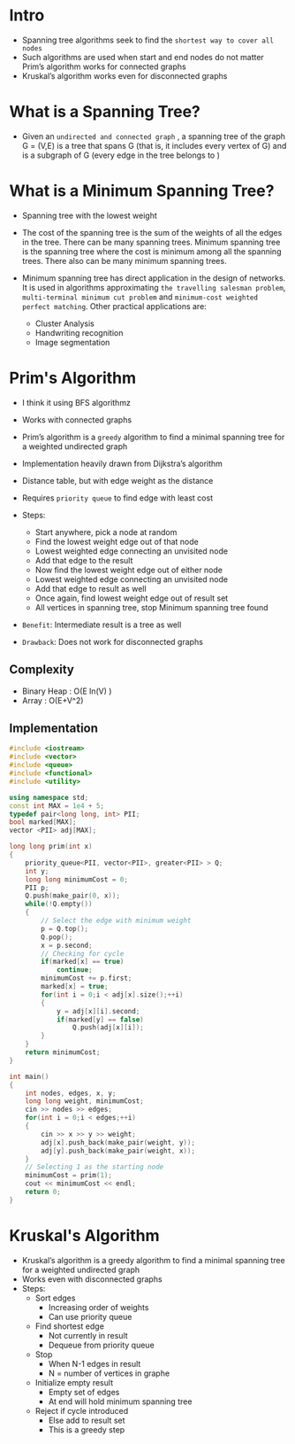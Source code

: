 # Intro

- Spanning tree algorithms seek to find the `shortest way to cover all nodes`
- Such algorithms are used when start and end nodes do not matter Prim’s algorithm works for connected graphs
- Kruskal’s algorithm works even for disconnected graphs

# What is a Spanning Tree?

- Given an `undirected and connected graph` , a spanning tree of the graph G = (V,E) is a tree that spans G (that is, it includes every vertex of G) and is a subgraph of G (every edge in the tree belongs to )

# What is a Minimum Spanning Tree?

- Spanning tree with the lowest weight
- The cost of the spanning tree is the sum of the weights of all the edges in the tree. There can be many spanning trees. Minimum spanning tree is the spanning tree where the cost is minimum among all the spanning trees. There also can be many minimum spanning trees.

- Minimum spanning tree has direct application in the design of networks. It is used in algorithms approximating `the travelling salesman problem`, `multi-terminal minimum cut problem` and `minimum-cost weighted perfect matching`. Other practical applications are:
  - Cluster Analysis
  - Handwriting recognition
  - Image segmentation

# Prim's Algorithm

- I think it using BFS algorithmz
- Works with connected graphs
- Prim’s algorithm is a `greedy` algorithm to find a minimal spanning tree for a weighted undirected graph
- Implementation heavily drawn from Dijkstra’s algorithm
- Distance table, but with edge weight as the distance
- Requires `priority queue` to find edge with least cost
- Steps:

  - Start anywhere, pick a node at random
  - Find the lowest weight edge out of that node
  - Lowest weighted edge connecting an unvisited node
  - Add that edge to the result
  - Now find the lowest weight edge out of either node
  - Lowest weighted edge connecting an unvisited node
  - Add that edge to result as well
  - Once again, find lowest weight edge out of result set
  - All vertices in spanning tree, stop Minimum spanning tree found

- `Benefit`: Intermediate result is a tree as well
- `Drawback`: Does not work for disconnected graphs

## Complexity

- Binary Heap : O(E ln(V) )
- Array : O(E+V^2)

## Implementation

```c++
#include <iostream>
#include <vector>
#include <queue>
#include <functional>
#include <utility>

using namespace std;
const int MAX = 1e4 + 5;
typedef pair<long long, int> PII;
bool marked[MAX];
vector <PII> adj[MAX];

long long prim(int x)
{
    priority_queue<PII, vector<PII>, greater<PII> > Q;
    int y;
    long long minimumCost = 0;
    PII p;
    Q.push(make_pair(0, x));
    while(!Q.empty())
    {
        // Select the edge with minimum weight
        p = Q.top();
        Q.pop();
        x = p.second;
        // Checking for cycle
        if(marked[x] == true)
            continue;
        minimumCost += p.first;
        marked[x] = true;
        for(int i = 0;i < adj[x].size();++i)
        {
            y = adj[x][i].second;
            if(marked[y] == false)
                Q.push(adj[x][i]);
        }
    }
    return minimumCost;
}

int main()
{
    int nodes, edges, x, y;
    long long weight, minimumCost;
    cin >> nodes >> edges;
    for(int i = 0;i < edges;++i)
    {
        cin >> x >> y >> weight;
        adj[x].push_back(make_pair(weight, y));
        adj[y].push_back(make_pair(weight, x));
    }
    // Selecting 1 as the starting node
    minimumCost = prim(1);
    cout << minimumCost << endl;
    return 0;
}
```

# Kruskal's Algorithm
- Kruskal’s algorithm is a greedy algorithm to find a minimal spanning tree for a weighted undirected graph
- Works even with disconnected graphs
- Steps:
  - Sort edges
    - Increasing order of weights
    - Can use priority queue
  - Find shortest edge
    - Not currently in result
    - Dequeue from priority queue
  - Stop
    - When N-1 edges in result
    - N = number of vertices in graphe
  - Initialize empty result
    - Empty set of edges
    - At end will hold minimum spanning tree
  - Reject if cycle introduced
    - Else add to result set
    - This is a greedy step